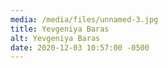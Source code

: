 ```yaml
---
media: /media/files/unnamed-3.jpg
title: Yevgeniya Baras
alt: Yevgeniya Baras
date: 2020-12-03 10:57:00 -0500
---
```


